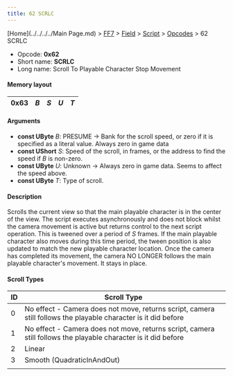 ```yaml
---
title: 62 SCRLC
---
```


[Home](../../../../Main Page.md) > [FF7](../../../../FF7.md) > [Field](../../../Field.md) > [Script](../../Script.md) > [Opcodes](../Opcodes.md) > 62 SCRLC

-   Opcode: **0x62**
-   Short name: **SCRLC**
-   Long name: Scroll To Playable Character Stop Movement

#### Memory layout

| 0x63 | *B* | *S* | *U* | *T* |
|------|-----|-----|-----|-----|

#### Arguments

-   **const UByte** *B*: PRESUME -&gt; Bank for the scroll speed, or zero if it is specified as a literal value. Always zero in game data
-   **const UShort** *S*: Speed of the scroll, in frames, or the address to find the speed if *B* is non-zero.
-   **const UByte** *U*: Unknown -&gt; Always zero in game data. Seems to affect the speed above.
-   **const UByte** *T*: Type of scroll.

#### Description

Scrolls the current view so that the main playable character is in the center of the view. The script executes asynchronously and does not block whilst the camera movement is active but returns control to the next script operation. This is tweened over a period of *S* frames. If the main playable character also moves during this time period, the tween position is also updated to match the new playable character location. Once the camera has completed its movement, the camera NO LONGER follows the main playable character's movement. It stays in place.

#### Scroll Types

| ID  | Scroll Type                                                                                                    |
|-----|----------------------------------------------------------------------------------------------------------------|
| 0   | No effect - Camera does not move, returns script, camera still follows the playable character is it did before |
| 1   | No effect - Camera does not move, returns script, camera still follows the playable character is it did before |
| 2   | Linear                                                                                                         |
| 3   | Smooth (QuadraticInAndOut)                                                                                     |
|     |                                                                                                                |
